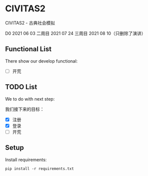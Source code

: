 # CIVITAS2

CIVITAS2 - 古典社会模拟

D0 2021 06 03 二周目 2021 07 24 三周目 2021 08 10（只删除了演讲）

## Functional List

There show our develop functional:

- [ ] 开荒

## TODO List

We to do with next step:

我们接下来的目标：

- [x] 注册
- [x] 登录
- [ ] 开荒

## Setup

Install requirements:

```pip install -r requirements.txt```


